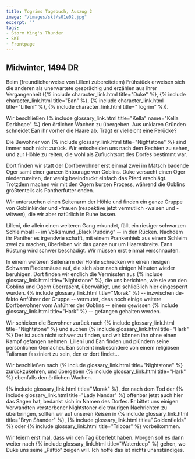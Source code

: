 ```yaml
---
title: Togrims Tagebuch, Auszug 2
image: "/images/skt/s01e02.jpg"
excerpt: ''
tags:
- Storm King's Thunder
- SKT
- Frontpage
---
```


## Midwinter, 1494 DR

Beim (freundlicherweise von Lilleni zubereitetem) Frühstück erweisen sich die
anderen als unerwartete gesprächig und erzählen aus ihrer Vergangenheit ({%
include character_link.html title="Duke" %}, {% include character_link.html
title="Ean" %}, {% include character_link.html title="Lilleni" %}, {% include
character_link.html title="Togrim" %}).

Wir beschließen {% include glossary_link.html title="Kella" name="Kella
Darkhope" %} den örtlichen Wachen zu übergeben. Aus unklaren Gründen schneidet
Ean ihr vorher die Haare ab. Trägt er vielleicht eine Perücke?

Die Bewohner von {% include glossary_link.html title="Nightstone" %} sind
immer noch nicht zurück. Wir entscheiden uns nach dem Rechten zu sehen, und
zur Höhle zu reiten, die wohl als Zufluchtsort des Dorfes bestimmt war.

Dort finden wir statt der Dorfbewohner erst einmal zwei im Matsch badende Oger
samt einer ganzen Entourage von Goblins. Duke versucht einen Oger
niederzureiten, der wenig beeindruckt einfach das Pferd erschlägt. Trotzdem
machen wir mit den Ogern kurzen Prozess, während die Goblins größtenteils als
Pantherfutter enden.

Wir untersuchen einen Seitenarm der Höhle und finden ein ganze Gruppe von
Goblinkinder und -frauen (respektive jetzt vermutlich -waisen und -witwen),
die wir aber natürlich in Ruhe lassen.

Lilleni, die allein einen weiteren Gang erkundet, fällt ein riesiger schwarzen
Schleimball -- im Volksmund „Black Pudding“ -- in den Rücken. Nachdem ihr
Panther es irgendwie schafft, mit einem Prankenhieb aus einem Schleim zwei zu
machen, überleben wir das ganze nur um Haaresbreite. Eans Rüstung wird schwer
beschädigt. Wir müssen erst einmal verschnaufen.

In einem weiteren Seitenarm der Höhle schrecken wir einen riesigen Schwarm
Fledermäuse auf, die sich aber nach einigen Minuten wieder beruhigen. Dort
finden wir endlich die Vermissten aus {% include glossary_link.html
title="Nightstone" %}, die uns berichten, wie sie von den Goblins und Ogern
überrascht, überwältigt, und schließlich hier eingesperrt wurden. {% include
glossary_link.html title="Morak" %} -- inzwischen de-fakto Anführer der Gruppe
-- vermutet, dass noch einige weitere Dorfbewohner vom Anführer der Goblins --
einem gewissen {% include glossary_link.html title="Hark" %} -- gefangen
gehalten werden.

Wir schicken die Bewohner zurück nach {% include glossary_link.html
title="Nightstone" %} und suchen {% include glossary_link.html title="Hark" %}
Der ist auch nicht schwer zu finden, und wir können ihn ohne einen Kampf
gefangen nehmen. Lilleni und Ean finden und plündern seine persönlichen
Gemächer. Ean scheint insbesondere von einem religiösen Talisman fasziniert zu
sein, den er dort findet…

Wir beschließen nach {% include glossary_link.html title="Nightstone" %}
zurückzukehren, und übergeben {% include glossary_link.html title="Hark" %}
ebenfalls den örtlichen Wachen.

{% include glossary_link.html title="Morak" %}, der nach dem Tod der {%
include glossary_link.html title="Lady Nandar" %} offenbar jetzt auch hier das
Sagen hat, bedankt sich im Namen des Dorfes. Er bittet uns einigen Verwandten
verstorbener Nightstoner die traurigen Nachrichten zu überbringen, sollten wir
auf unseren Reisen in {% include glossary_link.html title="Bryn Shander" %},
{% include glossary_link.html title="Goldenfields" %} oder {% include
glossary_link.html title="Triboar" %} vorbeikommen.

Wir feiern erst mal, dass wir den Tag überlebt haben. Morgen soll es dann
weiter nach {% include glossary_link.html title="Waterdeep" %} gehen, wo Duke
uns seine „Pättio“ zeigen will. Ich hoffe das ist nichts unanständiges.
